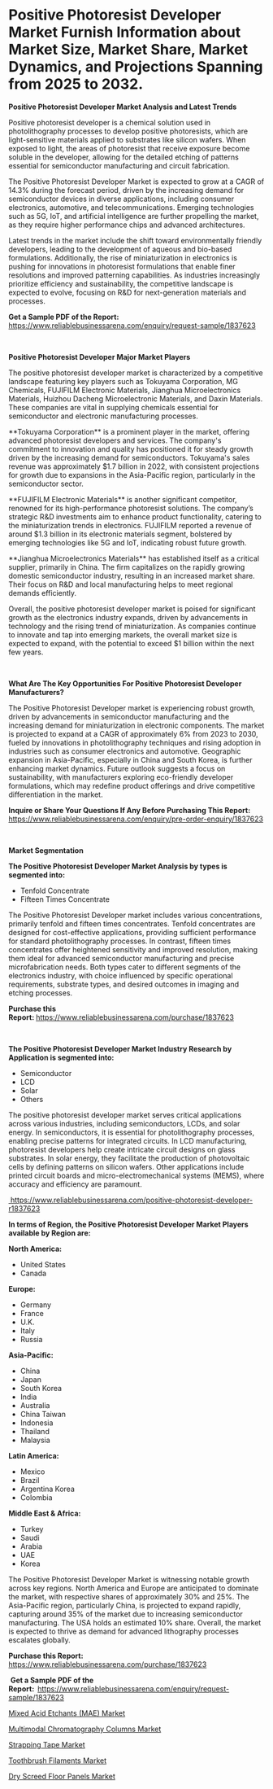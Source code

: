 <p><h1>Positive Photoresist Developer Market Furnish Information about Market Size, Market Share, Market Dynamics, and Projections Spanning from 2025 to 2032.</h1></p><p><strong>Positive Photoresist Developer Market Analysis and Latest Trends</strong></p>
<p><p>Positive photoresist developer is a chemical solution used in photolithography processes to develop positive photoresists, which are light-sensitive materials applied to substrates like silicon wafers. When exposed to light, the areas of photoresist that receive exposure become soluble in the developer, allowing for the detailed etching of patterns essential for semiconductor manufacturing and circuit fabrication.</p><p>The Positive Photoresist Developer Market is expected to grow at a CAGR of 14.3% during the forecast period, driven by the increasing demand for semiconductor devices in diverse applications, including consumer electronics, automotive, and telecommunications. Emerging technologies such as 5G, IoT, and artificial intelligence are further propelling the market, as they require higher performance chips and advanced architectures.</p><p>Latest trends in the market include the shift toward environmentally friendly developers, leading to the development of aqueous and bio-based formulations. Additionally, the rise of miniaturization in electronics is pushing for innovations in photoresist formulations that enable finer resolutions and improved patterning capabilities. As industries increasingly prioritize efficiency and sustainability, the competitive landscape is expected to evolve, focusing on R&D for next-generation materials and processes.</p></p>
<p><strong>Get a Sample PDF of the Report:&nbsp;</strong> <a href="https://www.reliablebusinessarena.com/enquiry/request-sample/1837623?utm_campaign=1995&utm_medium=2&utm_source=Github&utm_content=ia&utm_term=30012025&utm_id=positive-photoresist-developer">https://www.reliablebusinessarena.com/enquiry/request-sample/1837623</a></p>
<p>&nbsp;</p>
<p><strong>Positive Photoresist Developer Major Market Players</strong></p>
<p><p>The positive photoresist developer market is characterized by a competitive landscape featuring key players such as Tokuyama Corporation, MG Chemicals, FUJIFILM Electronic Materials, Jianghua Microelectronics Materials, Huizhou Dacheng Microelectronic Materials, and Daxin Materials. These companies are vital in supplying chemicals essential for semiconductor and electronic manufacturing processes.</p><p>**Tokuyama Corporation** is a prominent player in the market, offering advanced photoresist developers and services. The company's commitment to innovation and quality has positioned it for steady growth driven by the increasing demand for semiconductors. Tokuyama's sales revenue was approximately $1.7 billion in 2022, with consistent projections for growth due to expansions in the Asia-Pacific region, particularly in the semiconductor sector.</p><p>**FUJIFILM Electronic Materials** is another significant competitor, renowned for its high-performance photoresist solutions. The company’s strategic R&D investments aim to enhance product functionality, catering to the miniaturization trends in electronics. FUJIFILM reported a revenue of around $1.3 billion in its electronic materials segment, bolstered by emerging technologies like 5G and IoT, indicating robust future growth.</p><p>**Jianghua Microelectronics Materials** has established itself as a critical supplier, primarily in China. The firm capitalizes on the rapidly growing domestic semiconductor industry, resulting in an increased market share. Their focus on R&D and local manufacturing helps to meet regional demands efficiently.</p><p>Overall, the positive photoresist developer market is poised for significant growth as the electronics industry expands, driven by advancements in technology and the rising trend of miniaturization. As companies continue to innovate and tap into emerging markets, the overall market size is expected to expand, with the potential to exceed $1 billion within the next few years.</p></p>
<p>&nbsp;</p>
<p><strong>What Are The Key Opportunities For Positive Photoresist Developer Manufacturers?</strong></p>
<p><p>The Positive Photoresist Developer market is experiencing robust growth, driven by advancements in semiconductor manufacturing and the increasing demand for miniaturization in electronic components. The market is projected to expand at a CAGR of approximately 6% from 2023 to 2030, fueled by innovations in photolithography techniques and rising adoption in industries such as consumer electronics and automotive. Geographic expansion in Asia-Pacific, especially in China and South Korea, is further enhancing market dynamics. Future outlook suggests a focus on sustainability, with manufacturers exploring eco-friendly developer formulations, which may redefine product offerings and drive competitive differentiation in the market.</p></p>
<p><strong>Inquire or Share Your Questions If Any Before Purchasing This Report:</strong> <a href="https://www.reliablebusinessarena.com/enquiry/pre-order-enquiry/1837623?utm_campaign=1995&utm_medium=2&utm_source=Github&utm_content=ia&utm_term=30012025&utm_id=positive-photoresist-developer">https://www.reliablebusinessarena.com/enquiry/pre-order-enquiry/1837623</a></p>
<p>&nbsp;</p>
<p><strong>Market Segmentation</strong></p>
<p><strong>The Positive Photoresist Developer Market Analysis by types is segmented into:</strong></p>
<p><ul><li>Tenfold Concentrate</li><li>Fifteen Times Concentrate</li></ul></p>
<p><p>The Positive Photoresist Developer market includes various concentrations, primarily tenfold and fifteen times concentrates. Tenfold concentrates are designed for cost-effective applications, providing sufficient performance for standard photolithography processes. In contrast, fifteen times concentrates offer heightened sensitivity and improved resolution, making them ideal for advanced semiconductor manufacturing and precise microfabrication needs. Both types cater to different segments of the electronics industry, with choice influenced by specific operational requirements, substrate types, and desired outcomes in imaging and etching processes.</p></p>
<p><strong>Purchase this Report:&nbsp;</strong><a href="https://www.reliablebusinessarena.com/purchase/1837623?utm_campaign=1995&utm_medium=2&utm_source=Github&utm_content=ia&utm_term=30012025&utm_id=positive-photoresist-developer">https://www.reliablebusinessarena.com/purchase/1837623</a></p>
<p>&nbsp;</p>
<p><strong>The Positive Photoresist Developer Market Industry Research by Application is segmented into:</strong></p>
<p><ul><li>Semiconductor</li><li>LCD</li><li>Solar</li><li>Others</li></ul></p>
<p><p>The positive photoresist developer market serves critical applications across various industries, including semiconductors, LCDs, and solar energy. In semiconductors, it is essential for photolithography processes, enabling precise patterns for integrated circuits. In LCD manufacturing, photoresist developers help create intricate circuit designs on glass substrates. In solar energy, they facilitate the production of photovoltaic cells by defining patterns on silicon wafers. Other applications include printed circuit boards and micro-electromechanical systems (MEMS), where accuracy and efficiency are paramount.</p></p>
<p><a href="https://www.reliablebusinessarena.com/positive-photoresist-developer-r1837623?utm_campaign=1995&utm_medium=2&utm_source=Github&utm_content=ia&utm_term=30012025&utm_id=positive-photoresist-developer">&nbsp;https://www.reliablebusinessarena.com/positive-photoresist-developer-r1837623</a></p>
<p><strong>In terms of Region, the Positive Photoresist Developer Market Players available by Region are:</strong></p>
<p>
    <p> <strong> North America: </strong>
        <ul>
            <li>United States</li>
            <li>Canada</li>
        </ul>
        </p> 
    <p> <strong> Europe: </strong>
        <ul>
            <li>Germany</li>
            <li>France</li>
            <li>U.K.</li>
            <li>Italy</li>
            <li>Russia</li>
        </ul>
        </p> 
    <p> <strong> Asia-Pacific: </strong>
        <ul>
            <li>China</li>
            <li>Japan</li>
            <li>South Korea</li>
            <li>India</li>
            <li>Australia</li>
            <li>China Taiwan</li>
            <li>Indonesia</li>
            <li>Thailand</li>
            <li>Malaysia</li>
        </ul>
        </p> 
    <p> <strong> Latin America: </strong>
        <ul>
            <li>Mexico</li>
            <li>Brazil</li>
            <li>Argentina Korea</li>
            <li>Colombia</li>
        </ul>
        </p> 
    <p> <strong> Middle East & Africa: </strong>
        <ul>
            <li>Turkey</li>
            <li>Saudi</li>
            <li>Arabia</li>
            <li>UAE</li>
            <li>Korea</li>
        </ul>
    </p>
    </p>
<p><p>The Positive Photoresist Developer Market is witnessing notable growth across key regions. North America and Europe are anticipated to dominate the market, with respective shares of approximately 30% and 25%. The Asia-Pacific region, particularly China, is projected to expand rapidly, capturing around 35% of the market due to increasing semiconductor manufacturing. The USA holds an estimated 10% share. Overall, the market is expected to thrive as demand for advanced lithography processes escalates globally.</p></p>
<p><strong>Purchase this Report: </strong><a href="https://www.reliablebusinessarena.com/purchase/1837623?utm_campaign=1995&utm_medium=2&utm_source=Github&utm_content=ia&utm_term=30012025&utm_id=positive-photoresist-developer">https://www.reliablebusinessarena.com/purchase/1837623</a></p>
<p>&nbsp;<strong>Get a Sample PDF of the Report:&nbsp;&nbsp;</strong><a href="https://www.reliablebusinessarena.com/enquiry/request-sample/1837623?utm_campaign=1995&utm_medium=2&utm_source=Github&utm_content=ia&utm_term=30012025&utm_id=positive-photoresist-developer">https://www.reliablebusinessarena.com/enquiry/request-sample/1837623</a></p>
<p><strong></strong></p>
<p><p><a href="https://www.linkedin.com/pulse/assessing-impact-recent-trends-mixed-acid-etchants-mae-market-ofrhf?utm_campaign=1995&utm_medium=2&utm_source=Github&utm_content=ia&utm_term=30012025&utm_id=positive-photoresist-developer">Mixed Acid Etchants (MAE) Market</a></p><p><a href="https://www.linkedin.com/pulse/market-insights-multimodal-chromatography-columnsmarket-urasc?utm_campaign=1995&utm_medium=2&utm_source=Github&utm_content=ia&utm_term=30012025&utm_id=positive-photoresist-developer">Multimodal Chromatography Columns Market</a></p><p><a href="https://github.com/peddicehle/Market-Research-Report-List-1/blob/main/strapping-tape-market.md?utm_campaign=1995&utm_medium=2&utm_source=Github&utm_content=ia&utm_term=30012025&utm_id=positive-photoresist-developer">Strapping Tape Market</a></p><p><a href="https://github.com/ahmalaloanne/Market-Research-Report-List-1/blob/main/toothbrush-filaments-market.md?utm_campaign=1995&utm_medium=2&utm_source=Github&utm_content=ia&utm_term=30012025&utm_id=positive-photoresist-developer">Toothbrush Filaments Market</a></p><p><a href="https://www.linkedin.com/pulse/global-dry-screed-floor-panels-market-trends-applications-analysis-qxgbc?utm_campaign=1995&utm_medium=2&utm_source=Github&utm_content=ia&utm_term=30012025&utm_id=positive-photoresist-developer">Dry Screed Floor Panels Market</a></p></p>
